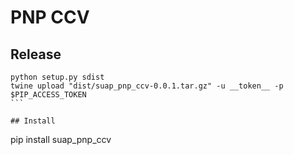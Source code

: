 # PNP CCV

## Release

````
python setup.py sdist
twine upload "dist/suap_pnp_ccv-0.0.1.tar.gz" -u __token__ -p $PIP_ACCESS_TOKEN
```

## Install

````
pip install suap_pnp_ccv
```
